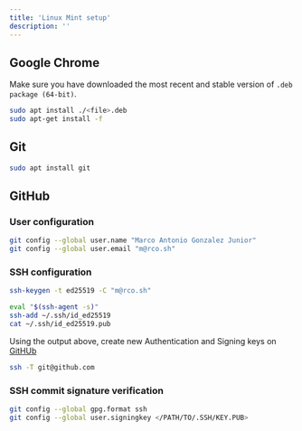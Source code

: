 ```yaml
---
title: 'Linux Mint setup'
description: ''
---
```


## Google Chrome

Make sure you have downloaded the most recent and stable version of `.deb package (64-bit)`.

```sh
sudo apt install ./<file>.deb
sudo apt-get install -f
```

## Git

```sh
sudo apt install git
```

## GitHub

### User configuration

```sh
git config --global user.name "Marco Antonio Gonzalez Junior"
git config --global user.email "m@rco.sh"
```

### SSH configuration

```sh
ssh-keygen -t ed25519 -C "m@rco.sh"
```

```sh
eval "$(ssh-agent -s)"
ssh-add ~/.ssh/id_ed25519
cat ~/.ssh/id_ed25519.pub
```

Using the output above, create new Authentication and Signing keys on [GitHUb](https://github.com/settings/keys)

```bash title="Testing the configuration"
ssh -T git@github.com
```

### SSH commit signature verification

```bash
git config --global gpg.format ssh
git config --global user.signingkey </PATH/TO/.SSH/KEY.PUB>
```
